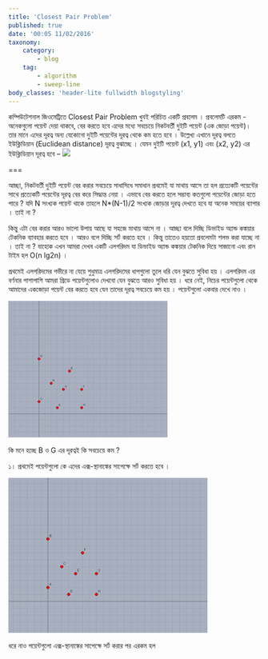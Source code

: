 ```yaml
---
title: 'Closest Pair Problem'
published: true
date: '00:05 11/02/2016'
taxonomy:
    category:
        - blog
    tag:
        - algorithm
        - sweep-line
body_classes: 'header-lite fullwidth blogstyling'
---
```


কম্পিউটেশনাল জিওমেট্রিতে Closest Pair Problem খুবই পরিচিত একটি প্রবলেম । প্রবলেমটি এরকম - অনেকগুলো পয়েন্ট দেয়া থাকবে, বের করতে হবে এদের মধ্যে সবচেয়ে নিকটবর্তী দুইটি পয়েন্ট (এক জোড়া পয়েন্ট)। তার মানে এদের দূরত্ব অন্য যেকোনো দুইটি পয়েন্টের দূরত্ব থেকে কম হতে হবে । উল্লেখ্য এখানে দূরত্ব বলতে ইউক্লিডিয়ান (Euclidean distance) দূরত্ব বুঝাচ্ছে । যেমন দুইটি পয়েন্ট (x1, y1) এবং (x2, y2) এর ইউক্লিডিয়ান দূরত্ব হবে –
   ![](https://sites.google.com/site/redmahbub/_/rsrc/1468751550753/algorithms/closest-pair-problem/Untitled.png)

===

আচ্ছা, নিকটবর্তী দুইটি পয়েন্ট বের করার সবচেয়ে সাধাসিধে সমাধান প্রথমেই যা মাথায় আসে তা হল প্রত্যেকটি পয়েন্টের সাথে প্রত্যেকটি পয়েন্টের দূরত্ব বের করে সিদ্ধান্ত নেয়া । এভাবে বের করতে হলে সম্ভাব্য কতগুলো পয়েন্টের জোড়া হতে পারে ? যদি N সংখ্যক পয়েন্ট থাকে তাহলে N*(N-1)/2 সংখ্যক জোড়ার দূরত্ব দেখতে হবে যা অনেক সময়ের ব্যাপার । তাই না ?

কিন্তু এটা বের করার আরও ভালো উপায় আছে যা সহজে মাথায় আসে না । আচ্ছা বলে দিচ্ছি ডিভাইড অ্যান্ড কঙ্কয়ার টেকনিক ব্যাবহার করতে হবে । আরও বলে দিচ্ছি সর্ট করতে হবে । কিন্তু তাতেও হয়তো প্রবলেমটা শলভ করা যাচ্ছে না । তাই না ? যাহোক এখন আমরা দেখব একটি এলগরিদম যা ডিভাইড অ্যান্ড কঙ্কয়ার টেকনিক দিয়ে সাজানো এবং রান টাইম হল O(n lg2n) ।

প্রথমেই এলগরিদমের গভীরে না যেয়ে শুধুমাত্র এলগরিদমের ধাপগুলো তুলে ধরি যেন বুঝতে সুবিধা হয় । এলগরিদম এর বর্ণনার পাশাপাশি আমরা গ্রিডে পয়েন্টগুলোও দেখবো যেন বুঝতে আরও সুবিধা হয় । ধরে নেই, নিচের পয়েন্টগুলো থেকে আমাদের একজোড়া পয়েন্ট বের করতে হবে যেন তাদের দূরত্ব সবচেয়ে কম হয় । পয়েন্টগুলো একবার দেখে নাও ।

![](given%20points.png)

কি মনে হচ্ছে B ও G এর দূরত্বই কি সবচেয়ে কম ?

১। প্রথমেই পয়েন্টগুলো কে এদের এক্স-স্থানাঙ্কের সাপেক্ষে সর্ট করতে হবে ।

![](x%20sorted.png)

ধরে নাও পয়েন্টগুলো এক্স-স্থানাঙ্কের সাপেক্ষে সর্ট করার পর এরকম হল

